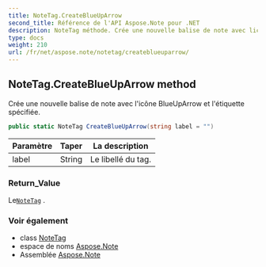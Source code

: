```yaml
---
title: NoteTag.CreateBlueUpArrow
second_title: Référence de l'API Aspose.Note pour .NET
description: NoteTag méthode. Crée une nouvelle balise de note avec licône BlueUpArrow et létiquette spécifiée.
type: docs
weight: 210
url: /fr/net/aspose.note/notetag/createblueuparrow/
---
```

## NoteTag.CreateBlueUpArrow method

Crée une nouvelle balise de note avec l'icône BlueUpArrow et l'étiquette spécifiée.

```csharp
public static NoteTag CreateBlueUpArrow(string label = "")
```

| Paramètre | Taper | La description |
| --- | --- | --- |
| label | String | Le libellé du tag. |

### Return_Value

Le[`NoteTag`](../) .

### Voir également

* class [NoteTag](../)
* espace de noms [Aspose.Note](../../notetag/)
* Assemblée [Aspose.Note](../../../)



